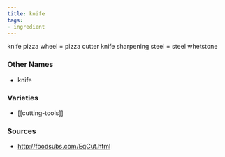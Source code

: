 ```yaml
---
title: knife
tags:
- ingredient
---
```

knife pizza wheel = pizza cutter knife sharpening steel = steel whetstone

### Other Names

* knife

### Varieties

* [[cutting-tools]]

### Sources
* http://foodsubs.com/EqCut.html
